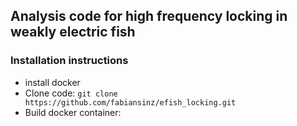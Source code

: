 ## Analysis code for high frequency locking in weakly electric fish

### Installation instructions

 - install docker
 - Clone code:  `git clone https://github.com/fabiansinz/efish_locking.git`
 - Build docker container:
